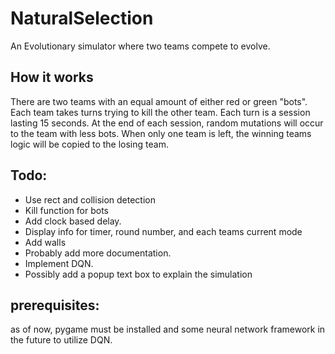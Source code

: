 # NaturalSelection
An Evolutionary simulator where two teams compete to evolve.

## How it works
There are two teams with an equal amount of either red or green "bots". Each team takes turns trying to kill the other team. Each turn is a session lasting 15 seconds. At the end of each session, random mutations will occur to the team with less bots. When only one team is left, the winning teams logic will be copied to the losing team. 

## Todo:
  - Use rect and collision detection
  - Kill function for bots
  - Add clock based delay.
  - Display info for timer, round number, and each teams current mode
  - Add walls
  - Probably add more documentation.
  - Implement DQN.
  - Possibly add a popup text box to explain the simulation
  
  
## prerequisites: 
as of now, pygame must be installed and some neural network framework in the future to utilize DQN.
